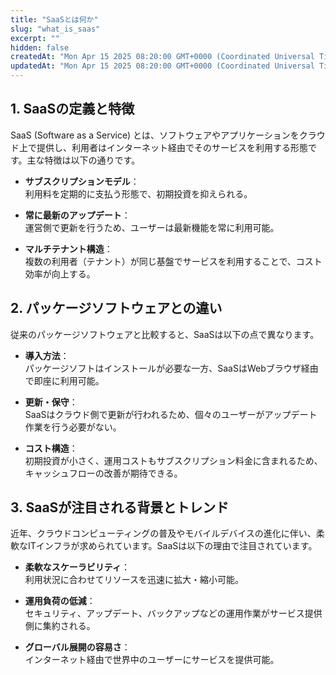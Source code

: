 ```yaml
---
title: "SaaSとは何か"
slug: "what_is_saas"
excerpt: ""
hidden: false
createdAt: "Mon Apr 15 2025 08:20:00 GMT+0000 (Coordinated Universal Time)"
updatedAt: "Mon Apr 15 2025 08:20:00 GMT+0000 (Coordinated Universal Time)"
---
```


## 1. SaaSの定義と特徴

SaaS (Software as a Service) とは、ソフトウェアやアプリケーションをクラウド上で提供し、利用者はインターネット経由でそのサービスを利用する形態です。主な特徴は以下の通りです。

- **サブスクリプションモデル**：  
  利用料を定期的に支払う形態で、初期投資を抑えられる。

- **常に最新のアップデート**：  
  運営側で更新を行うため、ユーザーは最新機能を常に利用可能。

- **マルチテナント構造**：  
  複数の利用者（テナント）が同じ基盤でサービスを利用することで、コスト効率が向上する。

## 2. パッケージソフトウェアとの違い

従来のパッケージソフトウェアと比較すると、SaaSは以下の点で異なります。

- **導入方法**：  
  パッケージソフトはインストールが必要な一方、SaaSはWebブラウザ経由で即座に利用可能。

- **更新・保守**：  
  SaaSはクラウド側で更新が行われるため、個々のユーザーがアップデート作業を行う必要がない。

- **コスト構造**：  
  初期投資が小さく、運用コストもサブスクリプション料金に含まれるため、キャッシュフローの改善が期待できる。

## 3. SaaSが注目される背景とトレンド

近年、クラウドコンピューティングの普及やモバイルデバイスの進化に伴い、柔軟なITインフラが求められています。SaaSは以下の理由で注目されています。

- **柔軟なスケーラビリティ**：  
  利用状況に合わせてリソースを迅速に拡大・縮小可能。

- **運用負荷の低減**：  
  セキュリティ、アップデート、バックアップなどの運用作業がサービス提供側に集約される。

- **グローバル展開の容易さ**：  
  インターネット経由で世界中のユーザーにサービスを提供可能。